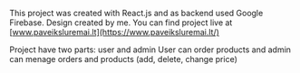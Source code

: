 This project was created with React.js and as backend used Google Firebase.
Design created by me.
You can find project live at [www.paveiksluremai.lt](https://www.paveiksluremai.lt/)

Project have two parts: user and admin
User can order products and admin can menage orders and products (add, delete, change price)
